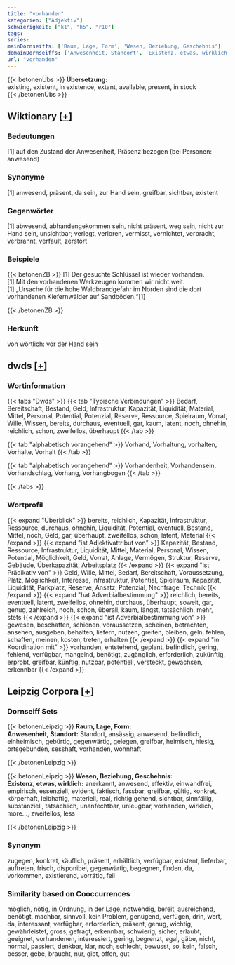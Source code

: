 ```yaml
---
title: "vorhanden"
kategorien: ["Adjektiv"]
schwierigkeit: ["k1", "h5", "r10"]
tags:
series:
mainDornseiffs: ['Raum, Lage, Form', 'Wesen, Beziehung, Geschehnis']
domainDornseiffs: ['Anwesenheit, Standort', 'Existenz, etwas, wirklich']
url: "vorhanden"
---
```


{{< betonenÜbs >}}
**Übersetzung:**  
existing, existent, in existence, extant, available, present, in stock  
{{< /betonenÜbs >}}

## Wiktionary [[+](https://de.wiktionary.org/wiki/vorhanden)]

### Bedeutungen
[1] auf den Zustand der Anwesenheit, Präsenz bezogen (bei Personen: anwesend)  

### Synonyme
[1] anwesend, präsent, da sein, zur Hand sein, greifbar, sichtbar, existent  

### Gegenwörter
[1] abwesend, abhandengekommen sein, nicht präsent, weg sein, nicht zur Hand sein, unsichtbar; verlegt, verloren, vermisst, vernichtet, verbracht, verbrannt, verfault, zerstört  

### Beispiele
{{< betonenZB >}}
[1] Der gesuchte Schlüssel ist wieder vorhanden.  
[1] Mit den vorhandenen Werkzeugen kommen wir nicht weit.  
[1] „Ursache für die hohe Waldbrandgefahr im Norden sind die dort vorhandenen Kiefernwälder auf Sandböden.“[1]  

{{< /betonenZB >}}
### Herkunft
von wörtlich: vor der Hand sein  



## dwds [[+](https://www.dwds.de/wb/vorhanden)]

### Wortinformation
{{< tabs "Dwds" >}}
{{< tab "Typische Verbindungen" >}}
Bedarf, Bereitschaft, Bestand, Geld, Infrastruktur, Kapazität, Liquidität, Material, Mittel, Personal, Potential, Potenzial, Reserve, Ressource, Spielraum, Vorrat, Wille, Wissen, bereits, durchaus, eventuell, gar, kaum, latent, noch, ohnehin, reichlich, schon, zweifellos, überhaupt
{{< /tab >}}

{{< tab "alphabetisch vorangehend" >}}
Vorhand, Vorhaltung, vorhalten, Vorhalte, Vorhalt
{{< /tab >}}

{{< tab "alphabetisch vorangehend" >}}
Vorhandenheit, Vorhandensein, Vorhandschlag, Vorhang, Vorhangbogen
{{< /tab >}}

{{< /tabs >}}

### Wortprofil
{{< expand "Überblick" >}} bereits, reichlich, Kapazität, Infrastruktur, Ressource, durchaus, ohnehin, Liquidität, Potential, eventuell, Bestand, Mittel, noch, Geld, gar, überhaupt, zweifellos, schon, latent, Material {{< /expand >}}
{{< expand "ist Adjektivattribut von" >}} Kapazität, Bestand, Ressource, Infrastruktur, Liquidität, Mittel, Material, Personal, Wissen, Potential, Möglichkeit, Geld, Vorrat, Anlage, Vermögen, Struktur, Reserve, Gebäude, Überkapazität, Arbeitsplatz {{< /expand >}}
{{< expand "ist Prädikativ von" >}} Geld, Wille, Mittel, Bedarf, Bereitschaft, Voraussetzung, Platz, Möglichkeit, Interesse, Infrastruktur, Potential, Spielraum, Kapazität, Liquidität, Parkplatz, Reserve, Ansatz, Potenzial, Nachfrage, Technik {{< /expand >}}
{{< expand "hat Adverbialbestimmung" >}} reichlich, bereits, eventuell, latent, zweifellos, ohnehin, durchaus, überhaupt, soweit, gar, genug, zahlreich, noch, schon, überall, kaum, längst, tatsächlich, mehr, stets {{< /expand >}}
{{< expand "ist Adverbialbestimmung von" >}} gewesen, beschaffen, schienen, voraussetzen, scheinen, betrachten, ansehen, ausgeben, behalten, liefern, nutzen, greifen, bleiben, geln, fehlen, schaffen, meinen, kosten, treten, erhalten {{< /expand >}}
{{< expand "in Koordination mit" >}} vorhanden, entstehend, geplant, befindlich, gering, fehlend, verfügbar, mangelnd, benötigt, zugänglich, erforderlich, zukünftig, erprobt, greifbar, künftig, nutzbar, potentiell, versteckt, gewachsen, erkennbar {{< /expand >}}

## Leipzig Corpora [[+](https://corpora.uni-leipzig.de/en/res?word=vorhanden&corpusId=deu_newscrawl-public_2018)]

### Dornseiff Sets
{{< betonenLeipzig >}}
**Raum, Lage, Form:**  
**Anwesenheit, Standort:** Standort, ansässig, anwesend, befindlich, einheimisch, gebürtig, gegenwärtig, gelegen, greifbar, heimisch, hiesig, ortsgebunden, sesshaft, vorhanden, wohnhaft  

{{< /betonenLeipzig >}}


{{< betonenLeipzig >}}
**Wesen, Beziehung, Geschehnis:**  
**Existenz, etwas, wirklich:** anerkannt, anwesend, effektiv, einwandfrei, empirisch, essenziell, evident, faktisch, fassbar, greifbar, gültig, konkret, körperhaft, leibhaftig, materiell, real, richtig gehend, sichtbar, sinnfällig, substanziell, tatsächlich, unanfechtbar, unleugbar, vorhanden, wirklich, more..., zweifellos, less  

{{< /betonenLeipzig >}}

### Synonym
zugegen, konkret, käuflich, präsent, erhältlich, verfügbar, existent, lieferbar, auftreten, frisch, disponibel, gegenwärtig, begegnen, finden, da, vorkommen, existierend, vorrätig, feil


### Similarity based on Cooccurrences
möglich, nötig, in Ordnung, in der Lage, notwendig, bereit, ausreichend, benötigt, machbar, sinnvoll, kein Problem, genügend, verfügen, drin, wert, da, interessant, verfügbar, erforderlich, präsent, genug, wichtig, gewährleistet, gross, gefragt, erkennbar, schwierig, sicher, erlaubt, geeignet, vorhandenen, interessiert, gering, begrenzt, egal, gäbe, nicht, normal, passiert, denkbar, klar, noch, schlecht, bewusst, so, kein, falsch, besser, gebe, braucht, nur, gibt, offen, gut

